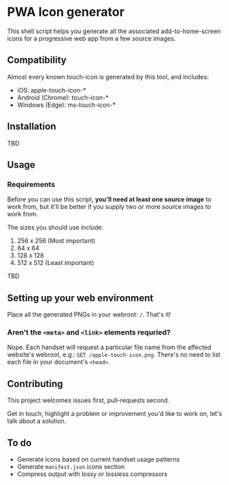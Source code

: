 # PWA Icon generator

This shell script helps you generate all the associated add-to-home-screen icons for a progressive web app from a few source images.

## Compatibility

Almost every known touch-icon is generated by this tool, and includes:

- iOS: apple-touch-icon-*
- Android (Chrome): touch-icon-*
- Windows (Edge): ms-touch-icon-*

## Installation

TBD

## Usage

### Requirements

Before you can use this script, **you'll need at least one source image** to work from, but it'll be better if you supply two or more source images to work from.

The sizes you should use include:

1. 256 x 256 (Most important)
1. 64 x 64
1. 128 x 128
1. 512 x 512 (Least important)

TBD

## Setting up your web environment

Place all the generated PNGs in your webroot: `/`. That's it!

### Aren't the `<meta>` and `<link>` elements requried?

Nope. Each handset will request a particular file name from the affected website's webroot, e.g.: `GET /apple-touch-icon.png`. There's no need to list each file in your document's `<head>`.

## Contributing

This project welcomes issues first, pull-requests second.

Get in touch, highlight a problem or improvement you'd like to work on, let's talk about a solution.

## To do

- Generate icons based on current handset usage patterns
- Generate `manifest.json` icons section
- Compress output with lossy or lossless compressors
